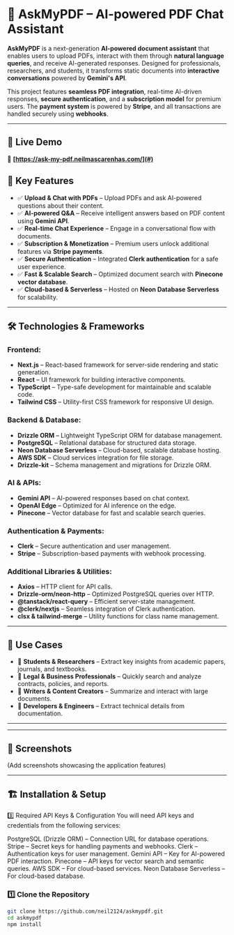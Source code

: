 # 📄 AskMyPDF – AI-powered PDF Chat Assistant  

**AskMyPDF** is a next-generation **AI-powered document assistant** that enables users to upload PDFs, interact with them through **natural language queries**, and receive AI-generated responses. Designed for professionals, researchers, and students, it transforms static documents into **interactive conversations** powered by **Gemini's API**.  

This project features **seamless PDF integration**, real-time AI-driven responses, **secure authentication**, and a **subscription model** for premium users. The **payment system** is powered by **Stripe**, and all transactions are handled securely using **webhooks**.  

---

## 🚀 Live Demo  

🔗 **[https://ask-my-pdf.neilmascarenhas.com/](#)**


## 🚀 Key Features  

- ✅ **Upload & Chat with PDFs** – Upload PDFs and ask AI-powered questions about their content.  
- ✅ **AI-powered Q&A** – Receive intelligent answers based on PDF content using **Gemini API**.  
- ✅ **Real-time Chat Experience** – Engage in a conversational flow with documents.  
- ✅ **Subscription & Monetization** – Premium users unlock additional features via **Stripe payments**.  
- ✅ **Secure Authentication** – Integrated **Clerk authentication** for a safe user experience.  
- ✅ **Fast & Scalable Search** – Optimized document search with **Pinecone vector database**.  
- ✅ **Cloud-based & Serverless** – Hosted on **Neon Database Serverless** for scalability.  

---

## 🛠️ Technologies & Frameworks  

### **Frontend:**  
- **Next.js** – React-based framework for server-side rendering and static generation.  
- **React** – UI framework for building interactive components.  
- **TypeScript** – Type-safe development for maintainable and scalable code.  
- **Tailwind CSS** – Utility-first CSS framework for responsive UI design.  

### **Backend & Database:**  
- **Drizzle ORM** – Lightweight TypeScript ORM for database management.  
- **PostgreSQL** – Relational database for structured data storage.  
- **Neon Database Serverless** – Cloud-based, scalable database hosting.  
- **AWS SDK** – Cloud services integration for file storage.  
- **Drizzle-kit** – Schema management and migrations for Drizzle ORM.  

### **AI & APIs:**  
- **Gemini API** – AI-powered responses based on chat context.  
- **OpenAI Edge** – Optimized for AI inference on the edge.  
- **Pinecone** – Vector database for fast and scalable search queries.  

### **Authentication & Payments:**  
- **Clerk** – Secure authentication and user management.  
- **Stripe** – Subscription-based payments with webhook processing.  

### **Additional Libraries & Utilities:**  
- **Axios** – HTTP client for API calls.  
- **Drizzle-orm/neon-http** – Optimized PostgreSQL queries over HTTP.  
- **@tanstack/react-query** – Efficient server-state management.  
- **@clerk/nextjs** – Seamless integration of Clerk authentication.  
- **clsx & tailwind-merge** – Utility functions for class name management.  

---

## 🎯 Use Cases  

- 🔹 **Students & Researchers** – Extract key insights from academic papers, journals, and textbooks.  
- 🔹 **Legal & Business Professionals** – Quickly search and analyze contracts, policies, and reports.  
- 🔹 **Writers & Content Creators** – Summarize and interact with large documents.  
- 🔹 **Developers & Engineers** – Extract technical details from documentation.  

---

 

---

## 📸 Screenshots  

(Add screenshots showcasing the application features)  

---

## 🏗️ Installation & Setup  

3️⃣ Required API Keys & Configuration
You will need API keys and credentials from the following services:

PostgreSQL (Drizzle ORM) – Connection URL for database operations.
Stripe – Secret keys for handling payments and webhooks.
Clerk – Authentication keys for user management.
Gemini API – Key for AI-powered PDF interaction.
Pinecone – API keys for vector search and semantic queries.
AWS SDK – For cloud-based services.
Neon Database Serverless – For cloud-based database.

### **1️⃣ Clone the Repository**  
```bash
git clone https://github.com/neil2124/askmypdf.git
cd askmypdf
npm install

